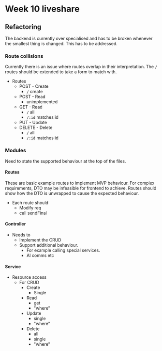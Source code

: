 # Week 10 liveshare

## Refactoring
The backend is currently over specialised and has to be broken whenever the smallest thing is changed. This has to be addressed.

### Route collisions
Currently there is an issue where routes overlap in their interpretation. The `/` routes should be extended to take a form to match with.

- Routes
  - POST    - Create
    - `/`       create
  - POST    - Read
    - unimplemented
  - GET     - Read
    - `/`       all
    - `/:id`    matches id
  - PUT     - Update
  - DELETE  - Delete
    - `/`       all
    - `/:id`    matches id

### Modules
Need to state the supported behaviour at the top of the files.

#### Routes
These are basic example routes to implement MVP behaviour. For complex requirements, DTO may be infeasible for frontend to achieve. Routes should show how the DTO is unwrapped to cause the expected behaviour.

- Each route should
  - Modify req
  - call sendFinal

#### Controller
- Needs to
  - Implement the CRUD
  - Support additional behaviour.
    - For example calling special services.
    - AI comms etc

#### Service
- Resource access
  - For CRUD
    - Create
      - Single
    - Read
      - get
      - "where"
    - Update
      - single
      - "where"
    - Delete
      - all
      - single
      - "where"